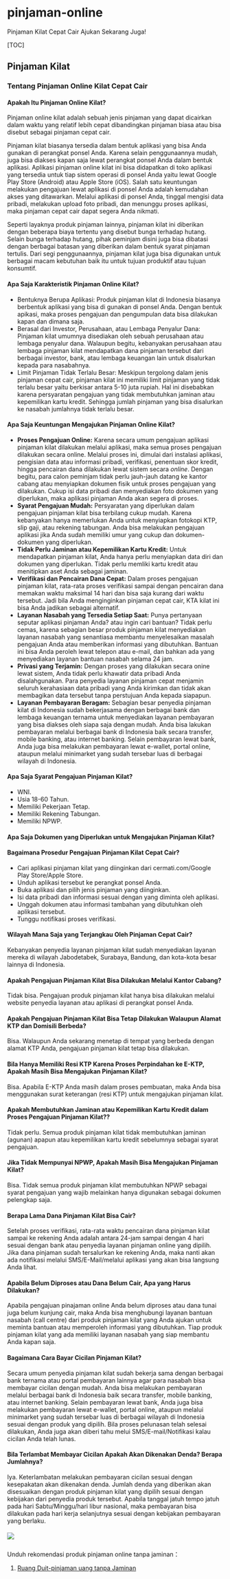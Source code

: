# pinjaman-online
Pinjaman Kilat Cepat Cair Ajukan Sekarang Juga!

[TOC]
## Pinjaman Kilat
### Tentang Pinjaman Online Kilat Cepat Cair
#### Apakah Itu Pinjaman Online Kilat?
Pinjaman online kilat adalah sebuah jenis pinjaman yang dapat dicairkan dalam waktu yang relatif lebih cepat dibandingkan pinjaman biasa atau bisa disebut sebagai pinjaman cepat cair.

Pinjaman kilat biasanya tersedia dalam bentuk aplikasi yang bisa Anda gunakan di perangkat ponsel Anda. Karena selain penggunaannya mudah, juga bisa diakses kapan saja lewat perangkat ponsel Anda dalam bentuk aplikasi. Aplikasi pinjaman online kilat ini bisa didapatkan di toko aplikasi yang tersedia untuk tiap sistem operasi di ponsel Anda yaitu lewat Google Play Store (Android) atau Apple Store (iOS). Salah satu keuntungan melakukan pengajuan lewat aplikasi di ponsel Anda adalah kemudahan akses yang ditawarkan. Melalui aplikasi di ponsel Anda, tinggal mengisi data pribadi, melakukan upload foto pribadi, dan menunggu proses aplikasi, maka pinjaman cepat cair dapat segera Anda nikmati.

Seperti layaknya produk pinjaman lainnya, pinjaman kilat ini diberikan dengan beberapa biaya tertentu yang disebut bunga terhadap hutang. Selain bunga terhadap hutang, pihak peminjam disini juga bisa dibatasi dengan berbagai batasan yang diberikan dalam bentuk syarat pinjaman tertulis. Dari segi penggunaannya, pinjaman kilat juga bisa digunakan untuk berbagai macam kebutuhan baik itu untuk tujuan produktif atau tujuan konsumtif.
#### Apa Saja Karakteristik Pinjaman Online Kilat?
- Bentuknya Berupa Aplikasi: 
Produk pinjaman kilat di Indonesia biasanya berbentuk aplikasi yang bisa di gunakan di ponsel Anda. Dengan bentuk apikasi, maka proses pengajuan dan pengumpulan data bisa dilakukan kapan dan dimana saja.
- Berasal dari Investor, Perusahaan, atau Lembaga Penyalur Dana: 
Pinjaman kilat umumnya disediakan oleh sebuah perusahaan atau lembaga penyalur dana. Walaupun begitu, kebanyakan perusahaan atau lembaga pinjaman kilat mendapatkan dana pinjaman tersebut dari berbagai investor, bank, atau lembaga keuangan lain untuk disalurkan kepada para nasabahnya.
- Limit Pinjaman Tidak Terlalu Besar: 
Meskipun tergolong dalam jenis pinjaman cepat cair, pinjaman kilat ini memiliki limit pinjaman yang tidak terlalu besar yaitu berkisar antara 5-10 juta rupiah. Hal ini disebabkan karena persyaratan pengajuan yang tidak membutuhkan jaminan atau kepemilikan kartu kredit. Sehingga jumlah pinjaman yang bisa disalurkan ke nasabah jumlahnya tidak terlalu besar.
#### Apa Saja Keuntungan Mengajukan Pinjaman Online Kilat?  
- **Proses Pengajuan Online:** Karena secara umum pengajuan aplikasi pinjaman kilat dilakukan melalui aplikasi, maka semua proses pengajuan dilakukan secara online. Melalui proses ini, dimulai dari instalasi aplikasi, pengisian data atau informasi pribadi, verifikasi, penentuan skor kredit, hingga pencairan dana dilakukan lewat sistem secara *online*. Dengan begitu, para calon peminjam tidak perlu jauh-jauh datang ke kantor cabang atau menyiapkan dokumen fisik untuk proses pengajuan yang dilakukan. Cukup isi data pribadi dan menyediakan foto dokumen yang diperlukan, maka aplikasi pinjaman Anda akan segera di proses.
- **Syarat Pengajuan Mudah:** Persyaratan yang diperlukan dalam pengajuan pinjaman kilat bisa terbilang cukup mudah. Karena kebanyakan hanya memerlukan Anda untuk menyiapkan fotokopi KTP, slip gaji, atau rekening tabungan. Anda bisa melakukan pengajuan aplikasi jika Anda sudah memiliki umur yang cukup dan dokumen-dokumen yang diperlukan.
- **Tidak Perlu Jaminan atau Kepemilikan Kartu Kredit:** Untuk mendapatkan pinjaman kilat, Anda hanya perlu menyiapkan data diri dan dokumen yang diperlukan. Tidak perlu memliki kartu kredit atau menitipkan aset Anda sebagai jaminan.
- **Verifikasi dan Pencairan Dana Cepat:** Dalam proses pengajuan pinjaman kilat, rata-rata proses verifikasi sampai dengan pencairan dana memakan waktu maksimal 14 hari dan bisa saja kurang dari waktu tersebut. Jadi bila Anda menginginkan pinjaman cepat cair, KTA kilat ini bisa Anda jadikan sebagai alternatif.
- **Layanan Nasabah yang Tersedia Setiap Saat:** Punya pertanyaan seputar aplikasi pinjaman Anda? atau ingin cari bantuan? Tidak perlu cemas, karena sebagian besar produk pinjaman kilat menyediakan layanan nasabah yang senantiasa membantu menyelesaikan masalah pengajuan Anda atau memberikan informasi yang dibutuhkan. Bantuan ini bisa Anda peroleh lewat telepon atau e-mail, dan bahkan ada yang menyediakan layanan bantuan nasabah selama 24 jam.
- **Privasi yang Terjamin:** Dengan proses yang dilakukan secara onine lewat sistem, Anda tidak perlu khawatir data pribadi Anda disalahgunakan. Para penyedia layanan pinjaman cepat menjamin seluruh kerahasiaan data pribadi yang Anda kirimkan dan tidak akan membagikan data tersebut tanpa perstujuan Anda kepada siapapun.
- **Layanan Pembayaran Beragam:** Sebagian besar penyedia pinjaman kilat di Indonesia sudah bekerjasama dengan berbagai bank dan lembaga keuangan ternama untuk menyediakan layanan pembayaran yang bisa diakses oleh siapa saja dengan mudah. Anda bisa lakukan pembayaran melalui berbagai bank di Indonesia baik secara transfer, mobile banking, atau internet banking. Selain pembayaran lewat bank, Anda juga bisa melakukan pembayaran lewat e-wallet, portal online, ataupun melalui minimarket yang sudah tersebar luas di berbagai wilayah di Indonesia.
#### Apa Saja Syarat Pengajuan Pinjaman Kilat?  
- WNI.
- Usia 18-60 Tahun.
- Memiliki Pekerjaan Tetap.
- Memiliki Rekening Tabungan.
- Memiliki NPWP.
#### Apa Saja Dokumen yang Diperlukan untuk Mengajukan Pinjaman Kilat?  
#### Bagaimana Prosedur Pengajuan Pinjaman Kilat Cepat Cair?  
- Cari aplikasi pinjaman kilat yang diinginkan dari cermati.com/Google Play Store/Apple Store.
- Unduh aplikasi tersebut ke perangkat ponsel Anda.
- Buka aplikasi dan pilih jenis pinjaman yang diinginkan.
- Isi data pribadi dan informasi sesuai dengan yang diminta oleh aplikasi.
- Unggah dokumen atau informasi tambahan yang dibutuhkan oleh aplikasi tersebut.
- Tunggu notifikasi proses verifikasi.
#### Wilayah Mana Saja yang Terjangkau Oleh Pinjaman Cepat Cair?  
Kebanyakan penyedia layanan pinjaman kilat sudah menyediakan layanan mereka di wilayah Jabodetabek, Surabaya, Bandung, dan kota-kota besar lainnya di Indonesia.
#### Apakah Pengajuan Pinjaman Kilat Bisa Dilakukan Melalui Kantor Cabang?  
Tidak bisa. Pengajuan produk pinjaman kilat hanya bisa dilakukan melalui website penyedia layanan atau aplikasi di perangkat ponsel Anda.
#### Apakah Pengajuan Pinjaman Kilat Bisa Tetap Dilakukan Walaupun Alamat KTP dan Domisili Berbeda? 
Bisa. Walaupun Anda sekarang menetap di tempat yang berbeda dengan alamat KTP Anda, pengajuan pinjaman kilat tetap bisa dilakukan. 
#### Bila Hanya Memiliki Resi KTP Karena Proses Perpindahan ke E-KTP, Apakah Masih Bisa Mengajukan Pinjaman Kilat?  
Bisa. Apabila E-KTP Anda masih dalam proses pembuatan, maka Anda bisa menggunakan surat keterangan (resi KTP) untuk mengajukan pinjaman kilat.
#### Apakah Membutuhkan Jaminan atau Kepemilikan Kartu Kredit dalam Proses Pengajuan Pinjaman Kilat??  
Tidak perlu. Semua produk pinjaman kilat tidak membutuhkan jaminan (agunan) apapun atau kepemilikan kartu kredit sebelumnya sebagai syarat pengajuan.
#### Jika Tidak Mempunyai NPWP, Apakah Masih Bisa Mengajukan Pinjaman Kilat?  
Bisa. Tidak semua produk pinjaman kilat membutuhkan NPWP sebagai syarat pengajuan yang wajib melainkan hanya digunakan sebagai dokumen pelengkap saja.
#### Berapa Lama Dana Pinjaman Kilat Bisa Cair? 
Setelah proses verifikasi, rata-rata waktu pencairan dana pinjaman kilat sampai ke rekening Anda adalah antara 24-jam sampai dengan 4 hari sesuai dengan bank atau penyedia layanan pinjaman online yang dipilih. Jika dana pinjaman sudah tersalurkan ke rekening Anda, maka nanti akan ada notifikasi melalui SMS/E-Mail/melalui aplikasi yang akan bisa langsung Anda lihat. 
#### Apabila Belum Diproses atau Dana Belum Cair, Apa yang Harus Dilakukan?  
Apabila pengajuan pinajaman online Anda belum diproses atau dana tunai juga belum kunjung cair, maka Anda bisa menghubungi layanan bantuan nasabah (call centre) dari produk pinjaman kilat yang Anda ajukan untuk meminta bantuan atau memperoleh informasi yang dibutuhkan. Tiap produk pinjaman kilat yang ada memiliki layanan nasabah yang siap membantu Anda kapan saja.
#### Bagaimana Cara Bayar Cicilan Pinjaman Kilat? 
Secara umum penyedia pinjaman kilat sudah bekerja sama dengan berbagai bank ternama atau portal pembayaran lainnya agar para nasabah bisa membayar cicilan dengan mudah. Anda bisa melakukan pembayaran melalui berbagai bank di Indonesia baik secara transfer, mobile banking, atau internet banking. Selain pembayaran lewat bank, Anda juga bisa melakukan pembayaran lewat e-wallet, portal online, ataupun melalui minimarket yang sudah tersebar luas di berbagai wilayah di Indonesia sesuai dengan produk yang dipilih. Bila proses pelunasan telah selesai dilakukan, Anda juga akan diberi tahu melui SMS/E-mail/Notifikasi kalau cicilan Anda telah lunas. 
#### Bila Terlambat Membayar Cicilan Apakah Akan Dikenakan Denda? Berapa Jumlahnya?
Iya. Keterlambatan melakukan pembayaran cicilan sesuai dengan kesepakatan akan dikenakan denda. Jumlah denda yang diberikan akan disesuaikan dengan produk pinjaman kilat yang dipilih sesuai dengan kebijakan dari penyedia produk tersebut. Apabila tanggal jatuh tempo jatuh pada hari Sabtu/Minggu/hari libur nasional, maka pembayaran bisa dilakukan pada hari kerja selanjutnya sesuai dengan kebijakan pembayaran yang berlaku.

##### ![](https://image.cermati.com/c_fit,fl_progressive,q_80,h_48/badges/google-play-badge-en.png)
Unduh rekomendasi produk pinjaman online tanpa jaminan：
1. [Ruang Duit-pinjaman uang tanpa Jaminan](https://play.google.com/store/apps/details?id=club.ruangduit.badger&hl=id)
